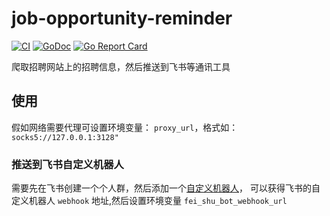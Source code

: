 # job-opportunity-reminder
[![CI](https://github.com/lyf-coder/job-opportunity-reminder/actions/workflows/ci.yml/badge.svg)](https://github.com/lyf-coder/job-opportunity-reminder/actions/workflows/ci.yml)
[![GoDoc](https://godoc.org/github.com/lyf-coder/job-opportunity-reminder?status.svg)](https://pkg.go.dev/github.com/lyf-coder/job-opportunity-reminder)
[![Go Report Card](https://goreportcard.com/badge/github.com/lyf-coder/job-opportunity-reminder)](https://goreportcard.com/report/github.com/lyf-coder/job-opportunity-reminder)

爬取招聘网站上的招聘信息，然后推送到飞书等通讯工具

## 使用

假如网络需要代理可设置环境变量： `proxy_url`，格式如：`socks5://127.0.0.1:3128"`

### 推送到飞书自定义机器人

需要先在飞书创建一个个人群，然后添加一个[自定义机器人](https://open.feishu.cn/document/ukTMukTMukTM/ucTM5YjL3ETO24yNxkjN)，
可以获得飞书的自定义机器人 `webhook` 地址,然后设置环境变量 `fei_shu_bot_webhook_url`


